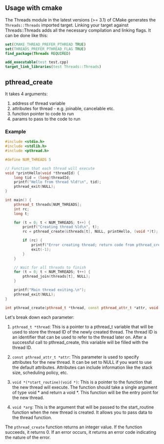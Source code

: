 
## Usage with cmake

The Threads module in the latest versions (>= 3.1) of CMake generates the `Threads::Threads` imported target. Linking your target against Threads::Threads adds all the necessary compilation and linking flags. It can be done like this:

```cmake
set(CMAKE_THREAD_PREFER_PTHREAD TRUE)
set(THREADS_PREFER_PTHREAD_FLAG TRUE)
find_package(Threads REQUIRED)

add_executable(test test.cpp)
target_link_libraries(test Threads::Threads)
```

## pthread_create

It takes 4 arguments:
1. address of thread variable 
2. attributes for thread - e.g. joinable, cancelable etc.
3. function pointer to code to run
4. params to pass to the code to run

### Example

```cpp
#include <stdio.h>
#include <stdlib.h>
#include <pthread.h>

#define NUM_THREADS 5

// Function that each thread will execute
void *printHello(void *threadId) {
    long tid = (long)threadId;
    printf("Hello from thread %ld!\n", tid);
    pthread_exit(NULL);
}

int main() {
    pthread_t threads[NUM_THREADS];
    int rc;
    long t;

    for (t = 0; t < NUM_THREADS; t++) {
        printf("Creating thread %ld\n", t);
        rc = pthread_create(&threads[t], NULL, printHello, (void *)t);

        if (rc) {
            printf("Error creating thread; return code from pthread_create() is %d\n", rc);
            exit(-1);
        }
    }

    // Wait for all threads to finish
    for (t = 0; t < NUM_THREADS; t++) {
        pthread_join(threads[t], NULL);
    }

    printf("Main thread exiting.\n");
    pthread_exit(NULL);
}
```


```cpp
int pthread_create(pthread_t *thread, const pthread_attr_t *attr, void *(*start_routine)(void *), void *arg);
```
Let's break down each parameter:

1. `pthread_t *thread`: This is a pointer to a pthread_t variable that will be used to store the thread ID of the newly created thread. The thread ID is an identifier that can be used to refer to the thread later on. After a successful call to pthread_create, this variable will be filled with the thread ID.

2. `const pthread_attr_t *attr`: This parameter is used to specify attributes for the new thread. It can be set to NULL if you want to use the default attributes. Attributes can include information like the stack size, scheduling policy, etc.

3. `void *(*start_routine)(void *)`: This is a pointer to the function that the new thread will execute. The function should take a single argument of type void * and return a void *. This function will be the entry point for the new thread.

4. `void *arg`: This is the argument that will be passed to the start_routine function when the new thread is created. It allows you to pass data to the thread function.

The `pthread_create` function returns an integer value. If the function succeeds, it returns 0. If an error occurs, it returns an error code indicating the nature of the error.



